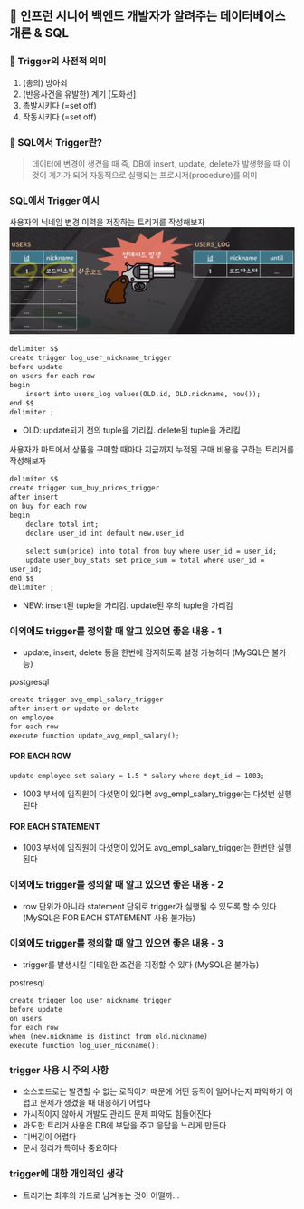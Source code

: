 ## :pushpin: 인프런 시니어 백엔드 개발자가 알려주는 데이터베이스 개론 & SQL

### :seedling: Trigger의 사전적 의미
1. (총의) 방아쇠
2. (반응사건을 유발한) 계기 [도화선]
3. 촉발시키다 (=set off)
4. 작동시키다 (=set off)

### :seedling: SQL에서 Trigger란?
> 데이터에 변경이 생겼을 때 즉, DB에 insert, update, delete가 발생했을 때 이것이 계기가 되어 
> 자동적으로 실행되는 프로시저(procedure)를 의미

### SQL에서 Trigger 예시
사용자의 닉네임 변경 이력을 저장하는 트리거를 작성해보자
![](../images/trigger.png)

```mysql
delimiter $$
create trigger log_user_nickname_trigger
before update
on users for each row
begin 
    insert into users_log values(OLD.id, OLD.nickname, now());
end $$
delimiter ;
```

- OLD: update되기 전의 tuple을 가리킴. delete된 tuple을 가리킴

사용자가 마트에서 상품을 구매할 때마다 지금까지 누적된 구매 비용을 구하는 트리거를 작성해보자
```mysql
delimiter $$
create trigger sum_buy_prices_trigger
after insert
on buy for each row
begin 
    declare total int;
    declare user_id int default new.user_id
    
    select sum(price) into total from buy where user_id = user_id;
    update user_buy_stats set price_sum = total where user_id = user_id;
end $$
delimiter ;
```

- NEW: insert된 tuple을 가리킴. update된 후의 tuple을 가리킴

### 이외에도 trigger를 정의할 때 알고 있으면 좋은 내용 - 1
- update, insert, delete 등을 한번에 감지하도록 설정 가능하다 (MySQL은 불가능)

postgresql
```postgresql
create trigger avg_empl_salary_trigger
after insert or update or delete
on employee
for each row
execute function update_avg_empl_salary();
```

#### FOR EACH ROW
```postgresql
update employee set salary = 1.5 * salary where dept_id = 1003;
```
- 1003 부서에 임직원이 다섯명이 있다면 avg_empl_salary_trigger는 다섯번 실행된다

#### FOR EACH STATEMENT
- 1003 부서에 임직원이 다섯명이 있어도 avg_empl_salary_trigger는 한번만 실행된다

### 이외에도 trigger를 정의할 때 알고 있으면 좋은 내용 - 2
- row 단위가 아니라 statement 단위로 trigger가 실행될 수 있도록 할 수 있다 (MySQL은 FOR EACH STATEMENT 사용 불가능)

### 이외에도 trigger를 정의할 때 알고 있으면 좋은 내용 - 3
- trigger를 발생시킬 디테일한 조건을 지정할 수 있다 (MySQL은 불가능)

postresql
```postgresql
create trigger log_user_nickname_trigger
before update
on users
for each row
when (new.nickname is distinct from old.nickname)
execute function log_user_nickname();
```

### trigger 사용 시 주의 사항
- 소스코드로는 발견할 수 없는 로직이기 때문에 어떤 동작이 일어나는지 파악하기 어렵고 문제가 생겼을 때 대응하기 어렵다
- 가시적이지 않아서 개발도 관리도 문제 파악도 힘들어진다
- 과도한 트리거 사용은 DB에 부담을 주고 응답을 느리게 만든다
- 디버깅이 어렵다
- 문서 정리가 특히나 중요하다

### trigger에 대한 개인적인 생각
- 트리거는 최후의 카드로 남겨놓는 것이 어떨까...

